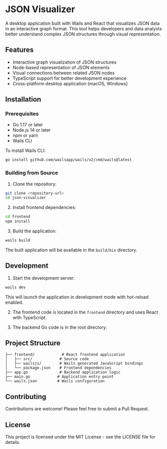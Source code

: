 # JSON Visualizer

A desktop application built with Wails and React that visualizes JSON data in an interactive graph format. This tool helps developers and data analysts better understand complex JSON structures through visual representation.

## Features

- Interactive graph visualization of JSON structures
- Node-based representation of JSON elements
- Visual connections between related JSON nodes
- TypeScript support for better development experience
- Cross-platform desktop application (macOS, Windows)

## Installation

### Prerequisites

- Go 1.17 or later
- Node.js 14 or later
- npm or yarn
- Wails CLI

To install Wails CLI:

```bash
go install github.com/wailsapp/wails/v2/cmd/wails@latest
```

### Building from Source

1. Clone the repository:
```bash
git clone <repository-url>
cd json-visualizer
```

2. Install frontend dependencies:
```bash
cd frontend
npm install
```

3. Build the application:
```bash
wails build
```

The built application will be available in the `build/bin` directory.

## Development

1. Start the development server:
```bash
wails dev
```

This will launch the application in development mode with hot-reload enabled.

2. The frontend code is located in the `frontend` directory and uses React with TypeScript.

3. The backend Go code is in the root directory.

## Project Structure

```
├── frontend/            # React frontend application
│   ├── src/            # Source code
│   ├── wailsjs/        # Wails generated JavaScript bindings
│   └── package.json    # Frontend dependencies
├── app.go              # Backend application logic
├── main.go            # Application entry point
└── wails.json         # Wails configuration
```

## Contributing

Contributions are welcome! Please feel free to submit a Pull Request.

## License

This project is licensed under the MIT License - see the LICENSE file for details.
